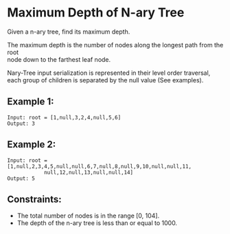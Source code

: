 # Maximum Depth of N-ary Tree

Given a n-ary tree, find its maximum depth.

The maximum depth is the number of nodes along the longest path from the root  
node down to the farthest leaf node.

Nary-Tree input serialization is represented in their level order traversal,  
each group of children is separated by the null value (See examples).

 

## Example 1:

    Input: root = [1,null,3,2,4,null,5,6]
    Output: 3

## Example 2:

    Input: root = [1,null,2,3,4,5,null,null,6,7,null,8,null,9,10,null,null,11,
                null,12,null,13,null,null,14]
    Output: 5

 

## Constraints:

* The total number of nodes is in the range [0, 104].
* The depth of the n-ary tree is less than or equal to 1000.

